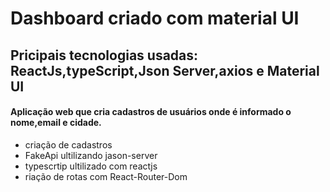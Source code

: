 # Dashboard criado com material UI
## Pricipais tecnologias usadas: ReactJs,typeScript,Json Server,axios e Material UI

#### Aplicação web que cria cadastros de usuários onde é informado o nome,email e cidade.

* criação de cadastros 
* FakeApi ultilizando jason-server
* typescrtip ultilizado com reactjs
* riação de rotas com React-Router-Dom


